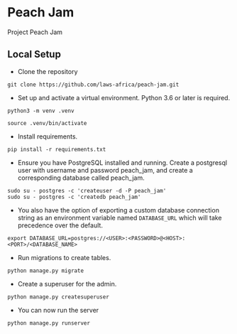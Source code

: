 # Peach Jam

Project Peach Jam


## Local Setup
- Clone the repository
```
git clone https://github.com/laws-africa/peach-jam.git
```

- Set up and activate a virtual environment.  Python 3.6 or later is required.
```
python3 -m venv .venv

source .venv/bin/activate

```
- Install requirements.
```
pip install -r requirements.txt
```

- Ensure you have PostgreSQL installed and running. Create a postgresql user with username and password peach_jam, and create a corresponding database called peach_jam.

```
sudo su - postgres -c 'createuser -d -P peach_jam'
sudo su - postgres -c 'createdb peach_jam'
```


- You also have the option of exporting a custom database connection string as an environment variable named `DATABASE_URL` which will take precedence over the default.

```
export DATABASE_URL=postgres://<USER>:<PASSWORD>@<HOST>:<PORT>/<DATABASE_NAME>
```
- Run migrations to create tables.
```
python manage.py migrate
```

- Create a superuser for the admin.

```
python manage.py createsuperuser
```

- You can now run the server
```
python manage.py runserver
```

